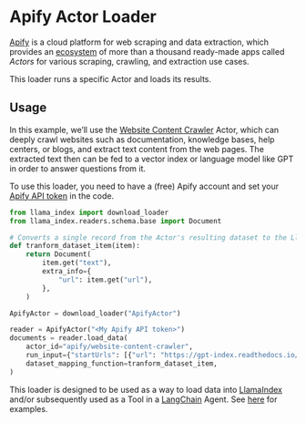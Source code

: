 # Apify Actor Loader

[Apify](https://apify.com/) is a cloud platform for web scraping and data extraction,
which provides an [ecosystem](https://apify.com/store) of more than a thousand
ready-made apps called *Actors* for various scraping, crawling, and extraction use cases.

This loader runs a specific Actor and loads its results.

## Usage

In this example, we’ll use the [Website Content Crawler](https://apify.com/apify/website-content-crawler) Actor,
which can deeply crawl websites such as documentation, knowledge bases, help centers,
or blogs, and extract text content from the web pages.
The extracted text then can be fed to a vector index or language model like GPT
in order to answer questions from it.

To use this loader, you need to have a (free) Apify account 
and set your [Apify API token](https://console.apify.com/account/integrations) in the code.

```python
from llama_index import download_loader
from llama_index.readers.schema.base import Document

# Converts a single record from the Actor's resulting dataset to the LlamaIndex format
def tranform_dataset_item(item):
    return Document(
        item.get("text"),
        extra_info={
            "url": item.get("url"),
        },
    )

ApifyActor = download_loader("ApifyActor")

reader = ApifyActor("<My Apify API token>")
documents = reader.load_data(
    actor_id="apify/website-content-crawler",
    run_input={"startUrls": [{"url": "https://gpt-index.readthedocs.io/en/latest"}]}
    dataset_mapping_function=tranform_dataset_item,
)
```

This loader is designed to be used as a way to load data into
[LlamaIndex](https://github.com/jerryjliu/gpt_index/tree/main/gpt_index) and/or subsequently
used as a Tool in a [LangChain](https://github.com/hwchase17/langchain) Agent.
See [here](https://github.com/emptycrown/llama-hub/tree/main) for examples.
